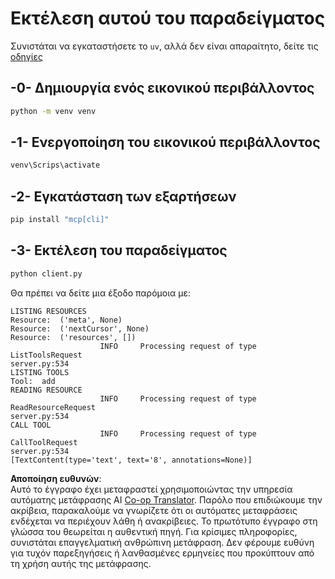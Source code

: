 <!--
CO_OP_TRANSLATOR_METADATA:
{
  "original_hash": "0ab9613fc9595f493847f91275859a18",
  "translation_date": "2025-07-13T18:40:59+00:00",
  "source_file": "03-GettingStarted/02-client/solution/python/README.md",
  "language_code": "el"
}
-->
# Εκτέλεση αυτού του παραδείγματος

Συνιστάται να εγκαταστήσετε το `uv`, αλλά δεν είναι απαραίτητο, δείτε τις [οδηγίες](https://docs.astral.sh/uv/#highlights)

## -0- Δημιουργία ενός εικονικού περιβάλλοντος

```bash
python -m venv venv
```

## -1- Ενεργοποίηση του εικονικού περιβάλλοντος

```bash
venv\Scrips\activate
```

## -2- Εγκατάσταση των εξαρτήσεων

```bash
pip install "mcp[cli]"
```

## -3- Εκτέλεση του παραδείγματος


```bash
python client.py
```

Θα πρέπει να δείτε μια έξοδο παρόμοια με:

```text
LISTING RESOURCES
Resource:  ('meta', None)
Resource:  ('nextCursor', None)
Resource:  ('resources', [])
                    INFO     Processing request of type ListToolsRequest                                                                               server.py:534
LISTING TOOLS
Tool:  add
READING RESOURCE
                    INFO     Processing request of type ReadResourceRequest                                                                            server.py:534
CALL TOOL
                    INFO     Processing request of type CallToolRequest                                                                                server.py:534
[TextContent(type='text', text='8', annotations=None)]
```

**Αποποίηση ευθυνών**:  
Αυτό το έγγραφο έχει μεταφραστεί χρησιμοποιώντας την υπηρεσία αυτόματης μετάφρασης AI [Co-op Translator](https://github.com/Azure/co-op-translator). Παρόλο που επιδιώκουμε την ακρίβεια, παρακαλούμε να γνωρίζετε ότι οι αυτόματες μεταφράσεις ενδέχεται να περιέχουν λάθη ή ανακρίβειες. Το πρωτότυπο έγγραφο στη γλώσσα του θεωρείται η αυθεντική πηγή. Για κρίσιμες πληροφορίες, συνιστάται επαγγελματική ανθρώπινη μετάφραση. Δεν φέρουμε ευθύνη για τυχόν παρεξηγήσεις ή λανθασμένες ερμηνείες που προκύπτουν από τη χρήση αυτής της μετάφρασης.